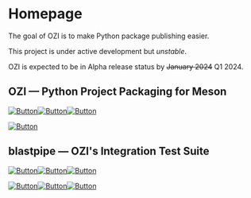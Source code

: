 # Homepage

The goal of OZI is to make Python package publishing easier.

This project is under active development but *unstable*.

OZI is expected to be in Alpha release status by <s>January 2024</s> Q1 2024.

## OZI &mdash; Python Project Packaging for Meson

[![Button](https://img.shields.io/badge/Python%20Package%20Index-grey?style=for-the-badge&logo=pypi)](https://pypi.org/project/OZI/)[![Button](https://img.shields.io/pypi/status/ozi?style=for-the-badge)](https://pypi.org/project/OZI/)[![Button](https://img.shields.io/pypi/v/OZI?style=for-the-badge&label=%20)](https://pypi.org/project/OZI/)

[![Button](https://img.shields.io/badge/OZI%20pipeline%20on%20GitLab-grey?style=for-the-badge&logo=gitlab)](https://gitlab.com/ozi-project)

## blastpipe &mdash; OZI's Integration Test Suite

[![Button](https://img.shields.io/badge/Python%20Package%20Index-grey?style=for-the-badge&logo=pypi)](https://pypi.org/project/OZI/)[![Button](https://img.shields.io/pypi/status/blastpipe?style=for-the-badge)](https://pypi.org/project/blastpipe/)[![Button](https://img.shields.io/pypi/v/blastpipe?style=for-the-badge&label=%20)](https://pypi.org/project/blastpipe/)

[![Button](https://img.shields.io/badge/Repository-grey?style=for-the-badge&logo=git)](https://github.com/rjdbcm/blastpipe)[![Button](https://img.shields.io/github/v/release/rjdbcm/blastpipe?style=for-the-badge)](https://github.com/rjdbcm/blastpipe)[![Button](https://img.shields.io/github/v/tag/rjdbcm/blastpipe?style=for-the-badge)](https://github.com/rjdbcm/blastpipe)

